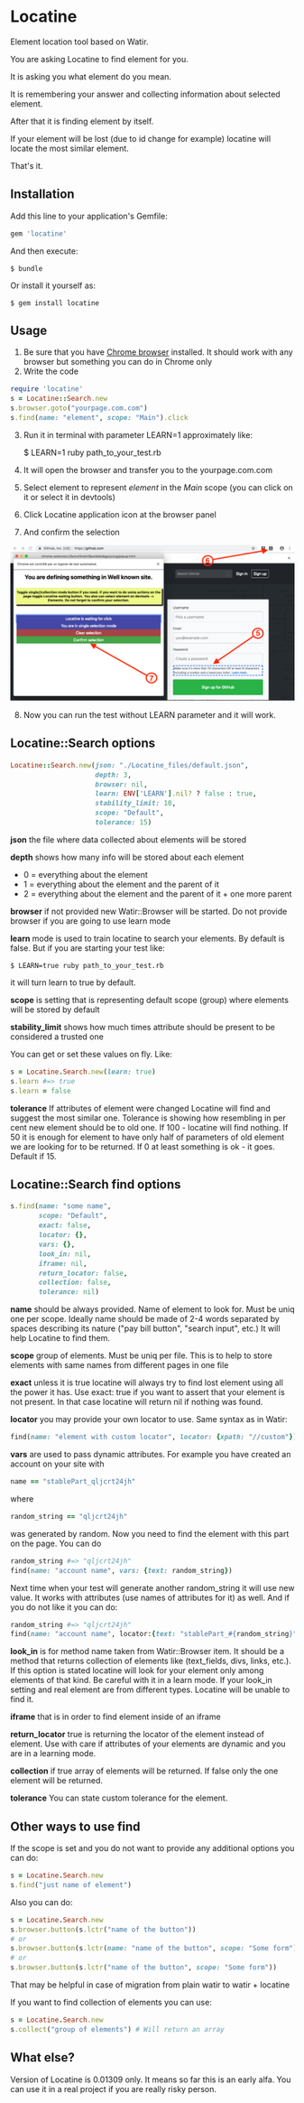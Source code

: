 # Locatine

Element location tool based on Watir.

You are asking Locatine to find element for you.

It is asking you what element do you mean.

It is remembering your answer and collecting information about selected element.

After that it is finding element by itself.

If your element will be lost (due to id change for example) locatine will locate the most similar element.

That's it.

## Installation

Add this line to your application's Gemfile:

```ruby
gem 'locatine'
```

And then execute:

    $ bundle

Or install it yourself as:

    $ gem install locatine

## Usage

1. Be sure that you have [Chrome browser](https://www.google.com/chrome/browser/desktop/) installed. It should work with any browser but something you can do in Chrome only
2. Write the code
```ruby
require 'locatine'
s = Locatine::Search.new
s.browser.goto("yourpage.com.com")
s.find(name: "element", scope: "Main").click
```
3. Run it in terminal with parameter LEARN=1 approximately like:

    $ LEARN=1 ruby path_to_your_test.rb

4. It will open the browser and transfer you to the yourpage.com.com
5. Select element to represent *element* in the *Main* scope (you can click on it or select it in devtools)
6. Click Locatine application icon at the browser panel
7. And confirm the selection

![Steps 4-5-6](readme/567.png)

8. Now you can run the test without LEARN parameter and it will work.

## Locatine::Search options

```ruby
Locatine::Search.new(json: "./Locatine_files/default.json",
                     depth: 3,
                     browser: nil,
                     learn: ENV['LEARN'].nil? ? false : true,
                     stability_limit: 10,
                     scope: "Default",
                     tolerance: 15)
```
**json** the file where data collected about elements will be stored

**depth** shows how many info will be stored about each element
- 0 = everything about the element
- 1 = everything about the element and the parent of it
- 2 = everything about the element and the parent of it + one more parent

**browser** if not provided new Watir::Browser will be started. Do not provide browser if you are going to use learn mode

**learn** mode is used to train locatine to search your elements. By default is false. But if you are starting your test like:

    $ LEARN=true ruby path_to_your_test.rb

it will turn learn to true by default.

**scope** is setting that is representing default scope (group) where elements will be stored by default

**stability_limit** shows how much times attribute should be present to be considered a trusted one

You can get or set these values on fly. Like:
```ruby
s = Locatine.Search.new(learn: true)
s.learn #=> true
s.learn = false
```

**tolerance** If attributes of element were changed Locatine will find and suggest the most similar one. Tolerance is showing how resembling in per cent new element should be to old one. If 100 - locatine will find nothing. If 50 it is enough for element to have only half of parameters of old element we are looking for to be returned. If 0 at least something is ok - it goes. Default if 15.

## Locatine::Search find options

```ruby
s.find(name: "some name",
       scope: "Default",
       exact: false,
       locator: {},
       vars: {},
       look_in: nil,
       iframe: nil,
       return_locator: false,
       collection: false,
       tolerance: nil)
```
**name** should be always provided. Name of element to look for. Must be uniq one per scope. Ideally name should be made of 2-4 words separated by spaces describing its nature ("pay bill button", "search input", etc.) It will help Locatine to find them.

**scope** group of elements. Must be uniq per file. This is to help to store elements with same names from different pages in one file

**exact** unless it is true locatine will always try to find lost element using all the power it has. Use exact: true if you want to assert that your element is not present. In that case locatine will return nil if nothing was found.

**locator** you may provide your own locator to use. Same syntax as in Watir:
```ruby
find(name: "element with custom locator", locator: {xpath: "//custom"})
```

**vars** are used to pass dynamic attributes.
For example you have created an account on your site with
```ruby
name == "stablePart_qljcrt24jh"
```
where
```ruby
random_string == "qljcrt24jh"
```
was generated by random. Now you need to find the element with this part on the page. You can do
```ruby
random_string #=> "qljcrt24jh"
find(name: "account name", vars: {text: random_string})
```
Next time when your test will generate another random_string it will use new value. It works with attributes (use names of attributes for it) as well.
And if you do not like it you can do:
```ruby
random_string #=> "qljcrt24jh"
find(name: "account name", locator:{text: "stablePart_#{random_string}")
```

**look_in** is for method name taken from Watir::Browser item. It should be a method that returns collection of elements like (text_fields, divs, links, etc.). If this option is stated locatine will look for your element only among elements of that kind. Be careful with it in a learn mode. If your look_in setting and real element are from different types. Locatine will be unable to find it.

**iframe** that is in order to find element inside of an iframe

**return_locator** true is returning the locator of the element instead of element. Use with care if attributes of your elements are dynamic and you are in a learning mode.

**collection** if true array of elements will be returned. If false only the one element will be returned.

**tolerance** You can state custom tolerance for the element.

## Other ways to use find

If the scope is set and you do not want to provide any additional options you can do:
```ruby
s = Locatine.Search.new
s.find("just name of element")
```
Also you can do:
```ruby
s = Locatine.Search.new
s.browser.button(s.lctr("name of the button"))
# or
s.browser.button(s.lctr(name: "name of the button", scope: "Some form"))
# or
s.browser.button(s.lctr("name of the button", scope: "Some form"))
```
That may be helpful in case of migration from plain watir to watir + locatine

If you want to find collection of elements you can use:
```ruby
s = Locatine.Search.new
s.collect("group of elements") # Will return an array
```


## What else?

Version of Locatine is 0.01309 only. It means so far this is an early alfa. You can use it in a real project if you are really risky person.
